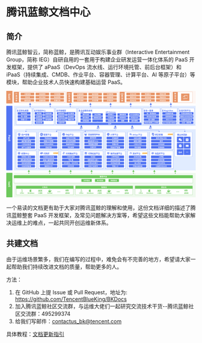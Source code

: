 # 腾讯蓝鲸文档中心

## 简介

腾讯蓝鲸智云，简称蓝鲸，是腾讯互动娱乐事业群（Interactive Entertainment Group，简称 IEG）自研自用的一套用于构建企业研发运营一体化体系的 PaaS 开发框架，提供了 aPaaS（DevOps 流水线、运行环境托管、前后台框架）和 iPaaS（持续集成、CMDB、作业平台、容器管理、计算平台、AI 等原子平台）等模块，帮助企业技术人员快速构建基础运营 PaaS。

![assets](./assets/framework_ee_zh.png)

一个易读的文档更有助于大家对腾讯蓝鲸的理解和使用，这份文档详细的描述了腾讯蓝鲸整套 PaaS 开发框架，及常见问题解决方案等，希望这些文档能帮助大家解决运维上的难点，一起共同开创运维新体系。

## 共建文档

由于运维场景繁多，我们在编写的过程中，难免会有不完善的地方，希望请大家一起帮助我们持续改进文档的质量，帮助更多的人。

方法：

1. 在 GitHub 上提 Issue 或 Pull Request，地址为: https://github.com/TencentBlueKing/BKDocs
2. 加入腾讯蓝鲸社区交流群，与运维大佬们一起研究交流技术干货--腾讯蓝鲸社区交流群：495299374
3. 给我们写邮件：contactus_bk@tencent.com

具体教程：[文档更新指引](./新文档中心格式要求/文档更新指引.md)
